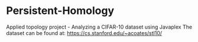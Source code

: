# Persistent-Homology

Applied topology project - Analyzing a CIFAR-10 dataset using Javaplex
The dataset can be found at: https://cs.stanford.edu/~acoates/stl10/
